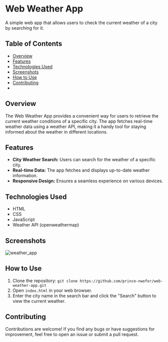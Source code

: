# Web Weather App

A simple web app that allows users to check the current weather of a city by searching for it.

## Table of Contents
- [Overview](#overview)
- [Features](#features)
- [Technologies Used](#technologies-used)
- [Screenshots](#screenshots)
- [How to Use](#how-to-use)
- [Contributing](#contributing)
- 
## Overview
The Web Weather App provides a convenient way for users to retrieve the current weather conditions of a specific city. The app fetches real-time weather data using a weather API, making it a handy tool for staying informed about the weather in different locations.

## Features
- **City Weather Search:** Users can search for the weather of a specific city.
- **Real-time Data:** The app fetches and displays up-to-date weather information.
- **Responsive Design:** Ensures a seamless experience on various devices.

## Technologies Used
- HTML
- CSS
- JavaScript
- Weather API (openweathermap)


## Screenshots
![weather_app](https://github.com/prince-nwofor/web-weather-app/assets/89349779/5fd88f5b-654c-48f3-bf53-d4753f19947f)

## How to Use
1. Clone the repository: `git clone https://github.com/prince-nwofor/web-weather-app.git`
2. Open `index.html` in your web browser.
3. Enter the city name in the search bar and click the "Search" button to view the current weather.

## Contributing
Contributions are welcome! If you find any bugs or have suggestions for improvement, feel free to open an issue or submit a pull request.
